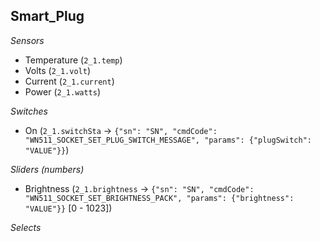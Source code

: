 ## Smart_Plug

*Sensors*
- Temperature (`2_1.temp`)
- Volts (`2_1.volt`)
- Current (`2_1.current`)
- Power (`2_1.watts`)

*Switches*
- On (`2_1.switchSta` -> `{"sn": "SN", "cmdCode": "WN511_SOCKET_SET_PLUG_SWITCH_MESSAGE", "params": {"plugSwitch": "VALUE"}}`)

*Sliders (numbers)*
- Brightness (`2_1.brightness` -> `{"sn": "SN", "cmdCode": "WN511_SOCKET_SET_BRIGHTNESS_PACK", "params": {"brightness": "VALUE"}}` [0 - 1023])

*Selects*


